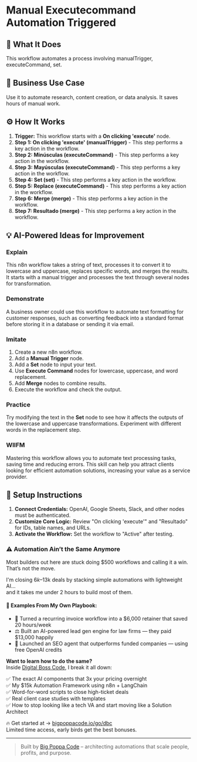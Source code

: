 # Manual Executecommand Automation Triggered

## 🚀 What It Does
This workflow automates a process involving manualTrigger, executeCommand, set.

## 💼 Business Use Case
Use it to automate research, content creation, or data analysis. It saves hours of manual work.

## ⚙️ How It Works
1.  **Trigger:** This workflow starts with a **On clicking 'execute'** node.
2. **Step 1: On clicking 'execute' (manualTrigger)** - This step performs a key action in the workflow.
3. **Step 2: Minúsculas (executeCommand)** - This step performs a key action in the workflow.
4. **Step 3: Mayúsculas (executeCommand)** - This step performs a key action in the workflow.
5. **Step 4: Set (set)** - This step performs a key action in the workflow.
6. **Step 5: Replace (executeCommand)** - This step performs a key action in the workflow.
7. **Step 6: Merge (merge)** - This step performs a key action in the workflow.
8. **Step 7: Resultado (merge)** - This step performs a key action in the workflow.

## 💡 AI-Powered Ideas for Improvement
### Explain
This n8n workflow takes a string of text, processes it to convert it to lowercase and uppercase, replaces specific words, and merges the results. It starts with a manual trigger and processes the text through several nodes for transformation.

### Demonstrate
A business owner could use this workflow to automate text formatting for customer responses, such as converting feedback into a standard format before storing it in a database or sending it via email.

### Imitate
1. Create a new n8n workflow.
2. Add a **Manual Trigger** node.
3. Add a **Set** node to input your text.
4. Use **Execute Command** nodes for lowercase, uppercase, and word replacement.
5. Add **Merge** nodes to combine results.
6. Execute the workflow and check the output.

### Practice
Try modifying the text in the **Set** node to see how it affects the outputs of the lowercase and uppercase transformations. Experiment with different words in the replacement step.

### WIIFM
Mastering this workflow allows you to automate text processing tasks, saving time and reducing errors. This skill can help you attract clients looking for efficient automation solutions, increasing your value as a service provider.

## 🔧 Setup Instructions
1. **Connect Credentials:** OpenAI, Google Sheets, Slack, and other nodes must be authenticated.
2. **Customize Core Logic:** Review "On clicking 'execute'" and "Resultado" for IDs, table names, and URLs.
3. **Activate the Workflow:** Set the workflow to "Active" after testing.

### ⚠️ Automation Ain’t the Same Anymore

Most builders out here are stuck doing $500 workflows and calling it a win.  
That’s not the move.  

I'm closing $6k–$13k deals by stacking simple automations with lightweight AI...  
and it takes me under 2 hours to build most of them.

#### 🧠 Examples From My Own Playbook:
- 🔁 Turned a recurring invoice workflow into a $6,000 retainer that saved 20 hours/week  
- ⚖️ Built an AI-powered lead gen engine for law firms — they paid $13,000 happily  
- 🚀 Launched an SEO agent that outperforms funded companies — using free OpenAI credits  

**Want to learn how to do the same?**  
Inside [Digital Boss Code](https://bigpoppacode.io/go/dbc), I break it all down:

✅ The exact AI components that 3x your pricing overnight  
✅ My $15k Automation Framework using n8n + LangChain  
✅ Word-for-word scripts to close high-ticket deals  
✅ Real client case studies with templates  
✅ How to stop looking like a tech VA and start moving like a Solution Architect  

🔥 Get started at → [bigpoppacode.io/go/dbc](https://bigpoppacode.io/go/dbc)  
Limited time access, early birds get the best bonuses.

---
> Built by [Big Poppa Code](https://bigpoppacode.io) – architecting automations that scale people, profits, and purpose.
